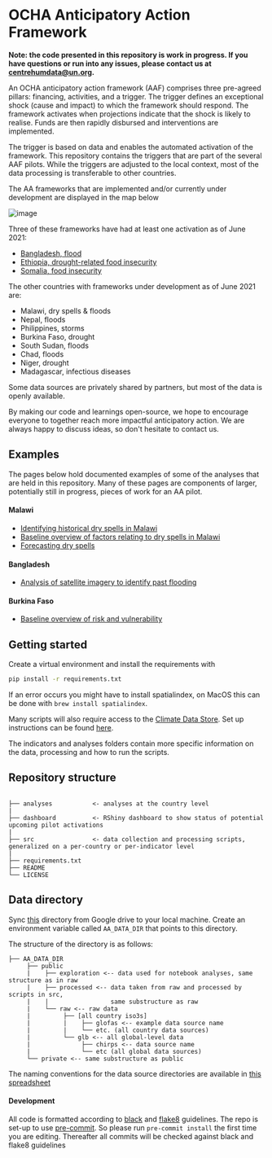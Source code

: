 # OCHA Anticipatory Action Framework
**Note: the code presented in this repository is work in progress. If you have questions or run into any issues, please contact us at centrehumdata@un.org.**

An OCHA anticipatory action framework (AAF) comprises three pre-agreed pillars: 
financing, activities, and a trigger. 
The trigger defines an exceptional shock (cause and impact) to which the framework should respond. 
The framework activates when projections indicate that the shock is likely to realise. 
Funds are then rapidly disbursed and interventions are implemented. 

The trigger is based on data and enables the automated activation of the framework. 
This repository contains the triggers that are part of the several AAF pilots. 
While the triggers are adjusted to the local context, most of the data processing is transferable to other countries.

The AA frameworks that are implemented and/or currently under development are displayed in the map below

![image](https://drive.google.com/uc?export=view&id=1gjpXeH9rL_7uhZylNwsoOYw_6YHnSopy)

Three of these frameworks have had at least one activation as of June 2021:
- [Bangladesh, flood](https://centre.humdata.org/anticipatory-action-in-bangladesh-before-peak-monsoon-flooding/)
- [Ethiopia, drought-related food insecurity](https://centre.humdata.org/predicting-drought-related-food-insecurity-in-ethiopia/)
- [Somalia, food insecurity](https://reliefweb.int/sites/reliefweb.int/files/resources/210520-AA-Somalia-Pamphlet-VF-nologo.pdf)

The other countries with frameworks under development as of June 2021 are:
- Malawi, dry spells & floods
- Nepal, floods
- Philippines, storms
- Burkina Faso, drought
- South Sudan, floods
- Chad, floods
- Niger, drought
- Madagascar, infectious diseases

Some data sources are privately shared by partners, but most of the data is openly available. 

By making our code and learnings open-source, we hope to encourage everyone to together reach more impactful anticipatory action. 
We are always happy to discuss ideas, so don't hesitate to contact us. 

## Examples

The pages below hold documented examples of some of the analyses that are held in this repository. Many of these pages are components of larger, potentially still in progress, pieces of work for an AA pilot. 

#### Malawi
- [Identifying historical dry spells in Malawi](https://ocha-dap.github.io/pa-anticipatory-action/analyses/mwi/docs/mwi_historical_dry_spells_description.html)
- [Baseline overview of factors relating to dry spells in Malawi](https://ocha-dap.github.io/pa-anticipatory-action/analyses/mwi/docs/mwi_impact_summary.html)
- [Forecasting dry spells](https://ocha-dap.github.io/pa-anticipatory-action/analyses/mwi/docs/mwi_dry_spells_indicator_analyses.html)

#### Bangladesh
- [Analysis of satellite imagery to identify past flooding](https://ocha-dap.github.io/pa-anticipatory-action/analyses/bgd/docs/summary_flooding.html)

#### Burkina Faso
- [Baseline overview of risk and vulnerability](https://ocha-dap.github.io/pa-anticipatory-action/analyses/bfa/docs/bfa_risk_overview.html)

## Getting started

Create a virtual environment and install the requirements with 
   ``` bash
   pip install -r requirements.txt
   ```
If an error occurs you might have to install spatialindex, on MacOS this can be done with `brew install spatialindex`. 

Many scripts will also require access to the [Climate Data Store](https://cds.climate.copernicus.eu/cdsapp#!/home). Set up instructions can be found [here](https://cds.climate.copernicus.eu/api-how-to).

The indicators and analyses folders contain more specific information on the data, processing and how to run the scripts. 

## Repository structure
```

├── analyses           <- analyses at the country level 
|
├── dashboard          <- RShiny dashboard to show status of potential upcoming pilot activations
|
├── src                <- data collection and processing scripts, generalized on a per-country or per-indicator level 
|
├── requirements.txt
├── README
└── LICENSE
```

## Data directory

Sync [this](https://drive.google.com/drive/u/3/folders/1RVpnCUpxHQ-jokV_27xLRqOs6qR_8mqQ)
directory from Google drive to your local machine. Create an environment variable called
`AA_DATA_DIR` that points to this directory.

The structure of the directory is as follows:
```
├── AA_DATA_DIR 
     ├── public
     |    ├── exploration <-- data used for notebook analyses, same structure as in raw
     |    ├── processed <-- data taken from raw and processed by scripts in src, 
     |    |                 same substructure as raw
     |    └── raw <-- raw data
     |         ├── [all country iso3s]
     |         |    ├── glofas <-- example data source name
     |         |    └── etc. (all country data sources)
     |         └── glb <-- all global-level data
     |              ├── chirps <-- data source name
     |              └── etc (all global data sources)
     └── private <-- same substructure as public
```
The naming conventions for the data source directories are available in 
[this spreadsheet](https://docs.google.com/spreadsheets/d/155buqH6hcox2IG54NSRkdIjiLcPDmrs6JcjwjdFFA8g/edit?usp=sharing)

#### Development
All code is formatted according to [black](https://github.com/psf/black) and [flake8](https://flake8.pycqa.org/en/latest/) guidelines. 
The repo is set-up to use [pre-commit](https://github.com/pre-commit/pre-commit). So please run `pre-commit install` the first time you are editing. 
Thereafter all commits will be checked against black and flake8 guidelines